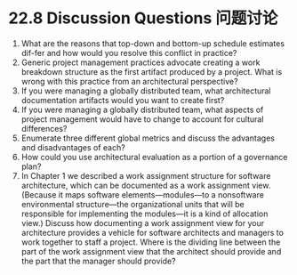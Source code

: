 22.8 Discussion Questions 问题讨论
===

1. What are the reasons that top-down and bottom-up schedule estimates dif-fer and how would you resolve this conflict in practice?
2. Generic project management practices advocate creating a work breakdown structure as the first artifact produced by a project. What is wrong with this practice from an architectural perspective?
3. If you were managing a globally distributed team, what architectural documentation artifacts would you want to create first?
4. If you were managing a globally distributed team, what aspects of project management would have to change to account for cultural differences?
5. Enumerate three different global metrics and discuss the advantages and disadvantages of each?
6. How could you use architectural evaluation as a portion of a governance plan?
7. In Chapter 1 we described a work assignment structure for software architecture, which can be documented as a work assignment view. (Because it maps software elements—modules—to a nonsoftware environmental structure—the organizational units that will be responsible for implementing the modules—it is a kind of allocation view.) Discuss how documenting a work assignment view for your architecture provides a vehicle for software architects and managers to work together to staff a project. Where is the dividing line between the part of the work assignment view that the architect should provide and the part that the manager should provide?
